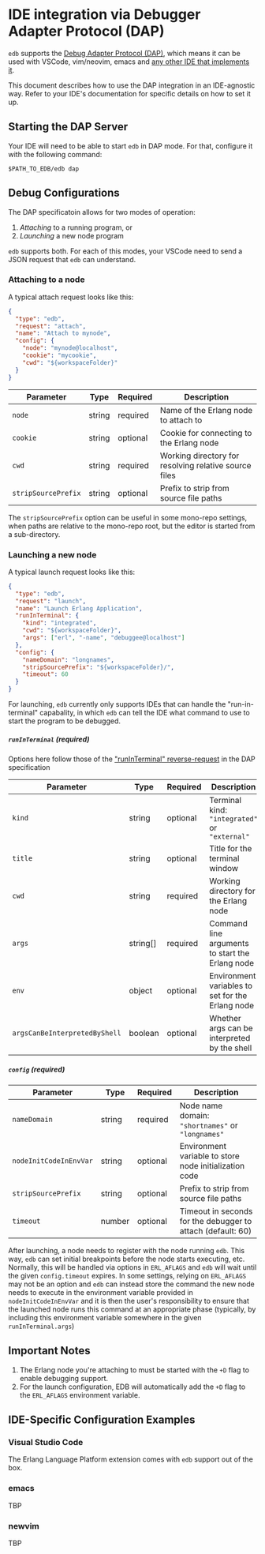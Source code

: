 # IDE integration via Debugger Adapter Protocol (DAP)

`edb` supports the [Debug Adapter Protocol (DAP)](https://microsoft.github.io/debug-adapter-protocol/), which means it can be
used with VSCode, vim/neovim, emacs and [any other IDE that implements it](https://microsoft.github.io/debug-adapter-protocol/implementors/tools/).

This document describes how to use the DAP integration in an IDE-agnostic way. Refer to your IDE's documentation for specific details on how
to set it up.

## Starting the DAP Server

Your IDE will need to be able to start `edb` in DAP mode. For that, configure it with the following command:

```
$PATH_TO_EDB/edb dap
```

## Debug Configurations

The DAP specificatoin allows for two modes of operation:
  1. *Attaching* to a running program, or
  2. *Launching* a new node program


`edb` supports both. For each of this modes, your VSCode need to send a JSON request that `edb` can understand.

### Attaching to a node

A typical attach request looks like this:


```json
{
  "type": "edb",
  "request": "attach",
  "name": "Attach to mynode",
  "config": {
    "node": "mynode@localhost",
    "cookie": "mycookie",
    "cwd": "${workspaceFolder}"
  }
}
```


| Parameter | Type | Required | Description |
|-----------|------|----------|-------------|
| `node` | string | required | Name of the Erlang node to attach to |
| `cookie` | string | optional | Cookie for connecting to the Erlang node |
| `cwd` | string | required | Working directory for resolving relative source files |
| `stripSourcePrefix` | string | optional | Prefix to strip from source file paths |


The `stripSourcePrefix` option can be useful in some mono-repo settings, when paths
are relative to the mono-repo root, but the editor is started from a sub-directory.

### Launching a new node

A typical launch request looks like this:

```json
{
  "type": "edb",
  "request": "launch",
  "name": "Launch Erlang Application",
  "runInTerminal": {
    "kind": "integrated",
    "cwd": "${workspaceFolder}",
    "args": ["erl", "-name", "debuggee@localhost"]
  },
  "config": {
    "nameDomain": "longnames",
    "stripSourcePrefix": "${workspaceFolder}/",
    "timeout": 60
  }
}
```

For launching, `edb` currently only supports IDEs that can handle the
"run-in-terminal" capabality, in which `edb` can tell the IDE what command to use
to start the program to be debugged.

##### `runInTerminal` (required)

Options here follow those of the ["runInTerminal" reverse-request](https://microsoft.github.io/debug-adapter-protocol/specification#Reverse_Requests_RunInTerminal) in the
DAP specification

| Parameter | Type | Required | Description |
|-----------|------|----------|-------------|
| `kind` | string | optional | Terminal kind: `"integrated"` or `"external"` |
| `title` | string | optional | Title for the terminal window |
| `cwd` | string | required | Working directory for the Erlang node |
| `args` | string[] | required | Command line arguments to start the Erlang node |
| `env` | object | optional | Environment variables to set for the Erlang node |
| `argsCanBeInterpretedByShell` | boolean | optional | Whether args can be interpreted by the shell |

##### `config` (required)

| Parameter | Type | Required | Description |
|-----------|------|----------|-------------|
| `nameDomain` | string | required | Node name domain: `"shortnames"` or `"longnames"` |
| `nodeInitCodeInEnvVar` | string | optional | Environment variable to store node initialization code |
| `stripSourcePrefix` | string | optional | Prefix to strip from source file paths |
| `timeout` | number | optional | Timeout in seconds for the debugger to attach (default: 60) |


After launching, a node needs to register with the node running `edb`. This way,
`edb` can set initial breakpoints before the node starts executing, etc. Normally,
this will be handled via options in `ERL_AFLAGS` and `edb` will wait until the
given `config.timeout` expires. In some settings, relying on `ERL_AFLAGS` may not
be an option and `edb` can instead store the command the new node needs to execute in
the environment variable provided in `nodeInitCodeInEnvVar` and it is then the user's
responsibility to ensure that the launched node runs this command at an appropriate
phase (typically, by including this environment variable somewhere in the given `runInTerminal.args`)

## Important Notes

1. The Erlang node you're attaching to must be started with the `+D` flag to enable debugging support.
2. For the launch configuration, EDB will automatically add the `+D` flag to the `ERL_AFLAGS` environment variable.

## IDE-Specific Configuration Examples

### Visual Studio Code

The Erlang Language Platform extension comes with `edb` support out of the box.

### emacs

TBP

### newvim

TBP
